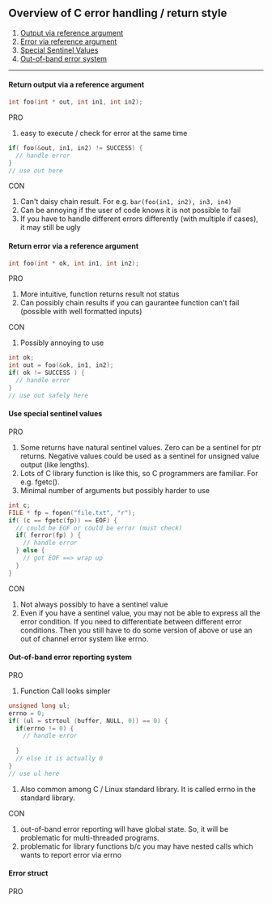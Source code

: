 




## Overview of C error handling / return style

1. [Output via reference argument](#return-output-via-a-reference-argument)
1. [Error via reference argument](#return-error-via-a-reference-argument)
1. [Special Sentinel Values](#use-special-sentinel-values)
1. [Out-of-band error system](#out-of-band-error-reporting-system)

---

#### Return output via a reference argument

```c
int foo(int * out, int in1, int in2);
```

PRO

1. easy to execute / check for error at the same time

```c
if( foo(&out, in1, in2) != SUCCESS) {
  // handle error
}
// use out here
```

CON

1. Can't daisy chain result. For e.g. `bar(foo(in1, in2), in3, in4)`
1. Can be annoying if the user of code knows it is not possible to fail
1. If you have to handle different errors differently (with multiple if cases), it may still be ugly

#### Return error via a reference argument

```c
int foo(int * ok, int in1, int in2);
```

PRO

1. More intuitive, function returns result not status
1. Can possibly chain results if you can gaurantee function can't fail (possible with well formatted inputs)

CON

1. Possibly annoying to use

```c
int ok;
int out = foo(&ok, in1, in2);
if( ok != SUCCESS ) {
  // handle error
}
// use out safely here
```
    
#### Use special sentinel values

PRO

1. Some returns have natural sentinel values. Zero can be a sentinel for ptr returns. Negative values could be used as a sentinel for unsigned value output (like lengths).
1. Lots of C library function is like this, so C programmers are familiar. For e.g. fgetc(). 
1. Minimal number of arguments but possibly harder to use

```c
int c;
FILE * fp = fopen("file.txt", "r");
if( (c == fgetc(fp)) == EOF) {
  // could be EOF or could be error (must check)
  if( ferror(fp) ) {
    // handle error
  } else {
    // got EOF ==> wrap up 
  }
}
```



CON

1. Not always possibly to have a sentinel value
1. Even if you have a sentinel value, you may not be able to express all the error condition. 
  If you need to differentiate between different error conditions. Then you still have to do some version of above or use an out of channel error system like errno.
  
#### Out-of-band error reporting system

PRO

1. Function Call looks simpler

```c
unsigned long ul; 
errno = 0;
if( (ul = strtoul (buffer, NULL, 0)) == 0) {
  if(errno != 0) {
    // handle error
    
  }
  // else it is actually 0
}
// use ul here
```

1. Also common among C / Linux standard library. It is called errno in the standard library.

CON

1. out-of-band error reporting will have global state. So, it will be problematic for multi-threaded programs.
1. problematic for library functions b/c you may have nested calls which wants to report error via errno

#### Error struct

PRO



